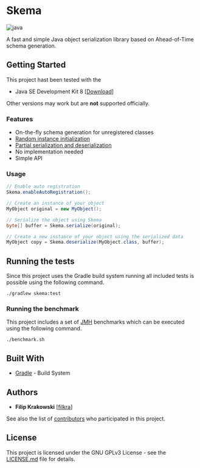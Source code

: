 # Skema

![java](https://img.shields.io/badge/java-8-green.svg)

A fast and simple Java object serialization library based on Ahead-of-Time schema generation.

## Getting Started

This project hast been tested with the

 * Java SE Development Kit 8 [[Download](https://www.oracle.com/technetwork/java/javase/downloads/jdk8-downloads-2133151.html)]

Other versions may work but are __not__ supported officially.

### Features

 * On-the-fly schema generation for unregistered classes
 * [Random instance initialization](skema/src/test/java/de/hhu/bsinfo/skema/random/ObjectGeneratorTest.java)
 * [Partial serialization and deserialization](skema/src/test/java/de/hhu/bsinfo/skema/SerializerTest.java)
 * No implementation needed
 * Simple API

### Usage

```java
// Enable auto registration
Skema.enableAutoRegistration();

// Create an instance of your object
MyObject original = new MyObject();

// Serialize the object using Skema
byte[] buffer = Skema.serialize(original);

// Create a new instance of your object using the serialized data
MyObject copy = Skema.deserialize(MyObject.class, buffer);

```

## Running the tests

Since this project uses the Gradle build system running all included tests is possible using the following command.

```
./gradlew skema:test
```

### Running the benchmark

This project includes a set of [JMH](https://openjdk.java.net/projects/code-tools/jmh/) benchmarks which can be executed using the following command.

```
./benchmark.sh
```

## Built With

* [Gradle](https://gradle.org/) - Build System

## Authors

* **Filip Krakowski** [[filkra](https://github.com/filkra)]

See also the list of [contributors](https://github.com/filkra/skema/contributors) who participated in this project.

## License

This project is licensed under the GNU GPLv3 License - see the [LICENSE.md](LICENSE.md) file for details.

